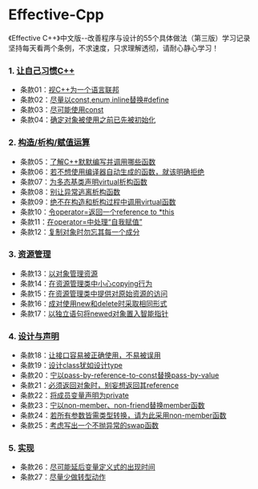 # Effective-Cpp

《Effective C++》中文版--改善程序与设计的55个具体做法（第三版）学习记录<br>
坚持每天看两个条例，不求速度，只求理解透彻，请耐心静心学习！

### 1. [让自己习惯C++](https://github.com/Tramac/Effective-Cpp/tree/master/Chapter1)
* 条款01：[视C++为一个语言联邦](https://github.com/Tramac/Effective-Cpp/tree/master/Chapter1/item01)
* 条款02：[尽量以const,enum,inline替换#define](https://github.com/Tramac/Effective-Cpp/tree/master/Chapter1/item02)
* 条款03：[尽可能使用const](https://github.com/Tramac/Effective-Cpp/tree/master/Chapter1/item03)
* 条款04：[确定对象被使用之前已先被初始化](https://github.com/Tramac/Effective-Cpp/tree/master/Chapter1/item04)

### 2. [构造/析构/赋值运算](https://github.com/Tramac/Effective-Cpp/tree/master/Chapter2)
* 条款05：[了解C++默默编写并调用哪些函数](https://github.com/Tramac/Effective-Cpp/tree/master/Chapter2/item05)
* 条款06：[若不想使用编译器自动生成的函数，就该明确拒绝](https://github.com/Tramac/Effective-Cpp/tree/master/Chapter2/item06)
* 条款07：[为多态基类声明virtual析构函数](https://github.com/Tramac/Effective-Cpp/tree/master/Chapter2/item07)
* 条款08：[别让异常逃离析构函数](https://github.com/Tramac/Effective-Cpp/tree/master/Chapter2/item08)
* 条款09：[绝不在构造和析构过程中调用virtual函数](https://github.com/Tramac/Effective-Cpp/tree/master/Chapter2/item09)
* 条款10：[令operator=返回一个reference to *this](https://github.com/Tramac/Effective-Cpp/tree/master/Chapter2/item10)
* 条款11：[在operator=中处理“自我赋值”](https://github.com/Tramac/Effective-Cpp/tree/master/Chapter2/item11)
* 条款12：[复制对象时勿忘其每一个成分](https://github.com/Tramac/Effective-Cpp/tree/master/Chapter2/item12)

### 3. [资源管理](https://github.com/Tramac/Effective-Cpp/tree/master/Chapter3)
* 条款13：[以对象管理资源](https://github.com/Tramac/Effective-Cpp/tree/master/Chapter3/item13)
* 条款14：[在资源管理类中小心copying行为](https://github.com/Tramac/Effective-Cpp/tree/master/Chapter3/item14)
* 条款15：[在资源管理类中提供对原始资源的访问](https://github.com/Tramac/Effective-Cpp/tree/master/Chapter3/item15)
* 条款16：[成对使用new和delete时采取相同形式](https://github.com/Tramac/Effective-Cpp/tree/master/Chapter3/item16)
* 条款17：[以独立语句将newed对象置入智能指针](https://github.com/Tramac/Effective-Cpp/tree/master/Chapter3/item17)

### 4. [设计与声明](https://github.com/Tramac/Effective-Cpp/tree/master/Chapter4)
* 条款18：[让接口容易被正确使用，不易被误用](https://github.com/Tramac/Effective-Cpp/tree/master/Chapter4/item18)
* 条款19：[设计class犹如设计type](https://github.com/Tramac/Effective-Cpp/tree/master/Chapter4/item19)
* 条款20：[宁以pass-by-reference-to-const替换pass-by-value](https://github.com/Tramac/Effective-Cpp/tree/master/Chapter4/item20)
* 条款21：[必须返回对象时，别妄想返回其reference](https://github.com/Tramac/Effective-Cpp/tree/master/Chapter4/item21)
* 条款22：[将成员变量声明为private](https://github.com/Tramac/Effective-Cpp/tree/master/Chapter4/item22)
* 条款23：[宁以non-member、non-friend替换member函数](https://github.com/Tramac/Effective-Cpp/tree/master/Chapter4/item23)
* 条款24：[若所有参数皆需类型转换，请为此采用non-member函数](https://github.com/Tramac/Effective-Cpp/tree/master/Chapter4/item24)
* 条款25：[考虑写出一个不抛异常的swap函数](https://github.com/Tramac/Effective-Cpp/tree/master/Chapter4/item25)

### 5. [实现](https://github.com/Tramac/Effective-Cpp/tree/master/Chapter5)
* 条款26：[尽可能延后变量定义式的出现时间](https://github.com/Tramac/Effective-Cpp/tree/master/Chapter5/item26)
* 条款27：[尽量少做转型动作](https://github.com/Tramac/Effective-Cpp/tree/master/Chapter5/item27)
